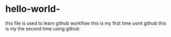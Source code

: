# hello-world-
this file is used to learn github workflow
this is my first time usint github
this is my the second time using github
